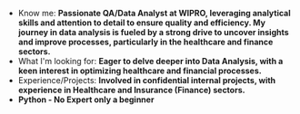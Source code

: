 - Know me: **Passionate QA/Data Analyst at WIPRO, leveraging analytical skills and attention to detail to ensure quality and efficiency. My journey in data analysis is fueled by a strong drive to uncover insights and improve processes, particularly in the healthcare and finance sectors.**
- What I'm looking for: **Eager to delve deeper into Data Analysis, with a keen interest in optimizing healthcare and financial processes.**
- Experience/Projects: **Involved in confidential internal projects, with experience in Healthcare and Insurance (Finance) sectors.**
- **Python - No Expert only a beginner**
